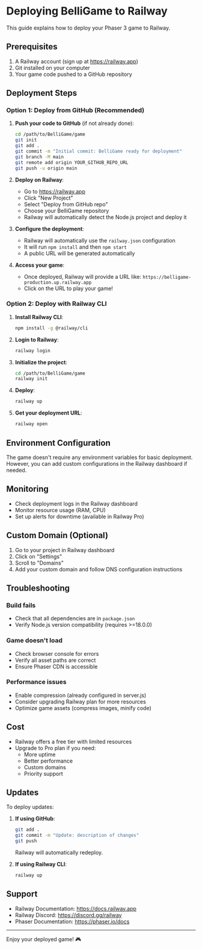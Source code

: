 # Deploying BelliGame to Railway

This guide explains how to deploy your Phaser 3 game to Railway.

## Prerequisites

1. A Railway account (sign up at https://railway.app)
2. Git installed on your computer
3. Your game code pushed to a GitHub repository

## Deployment Steps

### Option 1: Deploy from GitHub (Recommended)

1. **Push your code to GitHub** (if not already done):
   ```bash
   cd /path/to/BelliGame/game
   git init
   git add .
   git commit -m "Initial commit: BelliGame ready for deployment"
   git branch -M main
   git remote add origin YOUR_GITHUB_REPO_URL
   git push -u origin main
   ```

2. **Deploy on Railway**:
   - Go to https://railway.app
   - Click "New Project"
   - Select "Deploy from GitHub repo"
   - Choose your BelliGame repository
   - Railway will automatically detect the Node.js project and deploy it

3. **Configure the deployment**:
   - Railway will automatically use the `railway.json` configuration
   - It will run `npm install` and then `npm start`
   - A public URL will be generated automatically

4. **Access your game**:
   - Once deployed, Railway will provide a URL like: `https://belligame-production.up.railway.app`
   - Click on the URL to play your game!

### Option 2: Deploy with Railway CLI

1. **Install Railway CLI**:
   ```bash
   npm install -g @railway/cli
   ```

2. **Login to Railway**:
   ```bash
   railway login
   ```

3. **Initialize the project**:
   ```bash
   cd /path/to/BelliGame/game
   railway init
   ```

4. **Deploy**:
   ```bash
   railway up
   ```

5. **Get your deployment URL**:
   ```bash
   railway open
   ```

## Environment Configuration

The game doesn't require any environment variables for basic deployment. However, you can add custom configurations in the Railway dashboard if needed.

## Monitoring

- Check deployment logs in the Railway dashboard
- Monitor resource usage (RAM, CPU)
- Set up alerts for downtime (available in Railway Pro)

## Custom Domain (Optional)

1. Go to your project in Railway dashboard
2. Click on "Settings"
3. Scroll to "Domains"
4. Add your custom domain and follow DNS configuration instructions

## Troubleshooting

### Build fails
- Check that all dependencies are in `package.json`
- Verify Node.js version compatibility (requires >=18.0.0)

### Game doesn't load
- Check browser console for errors
- Verify all asset paths are correct
- Ensure Phaser CDN is accessible

### Performance issues
- Enable compression (already configured in server.js)
- Consider upgrading Railway plan for more resources
- Optimize game assets (compress images, minify code)

## Cost

- Railway offers a free tier with limited resources
- Upgrade to Pro plan if you need:
  - More uptime
  - Better performance
  - Custom domains
  - Priority support

## Updates

To deploy updates:

1. **If using GitHub**:
   ```bash
   git add .
   git commit -m "Update: description of changes"
   git push
   ```
   Railway will automatically redeploy.

2. **If using Railway CLI**:
   ```bash
   railway up
   ```

## Support

- Railway Documentation: https://docs.railway.app
- Railway Discord: https://discord.gg/railway
- Phaser Documentation: https://phaser.io/docs

---

Enjoy your deployed game! 🎮
